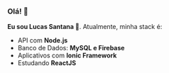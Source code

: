 ### Olá! 👋
**Eu sou Lucas Santana 🤖**. Atualmente, minha stack é:
- API com **Node.js**
- Banco de Dados: **MySQL e Firebase**
- Aplicativos com **Ionic Framework**
- Estudando **ReactJS**

<!---
Quinhas/Quinhas is a ✨ special ✨ repository because its `README.md` (this file) appears on your GitHub profile.
You can click the Preview link to take a look at your changes.
--->
